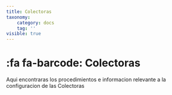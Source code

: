 ```yaml
---
title: Colectoras
taxonomy:
    category: docs
    tag: ''
visible: true
---
```


# :fa fa-barcode: Colectoras

Aqui encontraras los procedimientos  e informacion relevante a la configuracion de las Colectoras